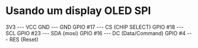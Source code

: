 # Usando um display OLED SPI 

3V3 --- VCC
GND --- GND
GPIO #17 --- CS (CHIP SELECT)
GPIO #18 --- SCL
GPIO #23 --- SDA (mosi)
GPIO #16 --- DC (Data/Command)
GPIO #4 --- RES (Reset)